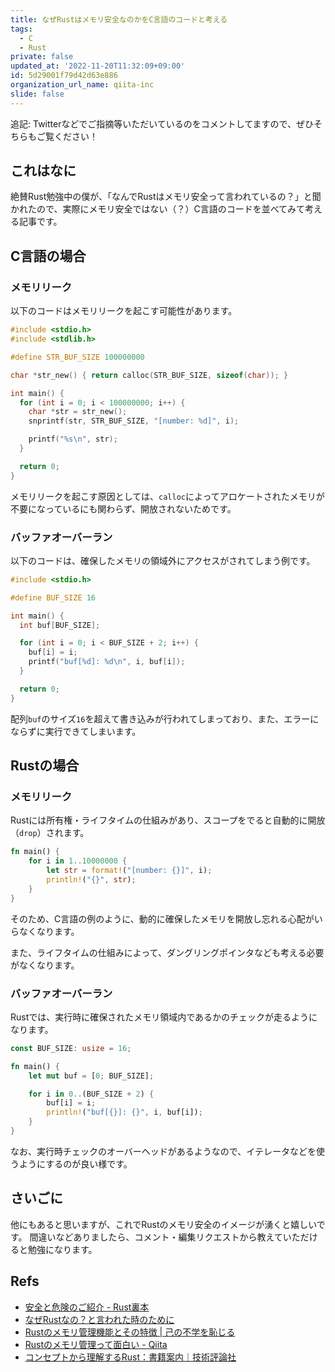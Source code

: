 ```yaml
---
title: なぜRustはメモリ安全なのかをC言語のコードと考える
tags:
  - C
  - Rust
private: false
updated_at: '2022-11-20T11:32:09+09:00'
id: 5d29001f79d42d63e886
organization_url_name: qiita-inc
slide: false
---
```

追記: Twitterなどでご指摘等いただいているのをコメントしてますので、ぜひそちらもご覧ください！

## これはなに

絶賛Rust勉強中の僕が、「なんでRustはメモリ安全って言われているの？」と聞かれたので、実際にメモリ安全ではない（？）C言語のコードを並べてみて考える記事です。

## C言語の場合

### メモリリーク

以下のコードはメモリリークを起こす可能性があります。

```c:memory_leak.c
#include <stdio.h>
#include <stdlib.h>

#define STR_BUF_SIZE 100000000

char *str_new() { return calloc(STR_BUF_SIZE, sizeof(char)); }

int main() {
  for (int i = 0; i < 100000000; i++) {
    char *str = str_new();
    snprintf(str, STR_BUF_SIZE, "[number: %d]", i);

    printf("%s\n", str);
  }

  return 0;
}
```

メモリリークを起こす原因としては、`calloc`によってアロケートされたメモリが不要になっているにも関わらず、開放されないためです。

### バッファオーバーラン

以下のコードは、確保したメモリの領域外にアクセスがされてしまう例です。

```c:buffer_overrun.c
#include <stdio.h>

#define BUF_SIZE 16

int main() {
  int buf[BUF_SIZE];

  for (int i = 0; i < BUF_SIZE + 2; i++) {
    buf[i] = i;
    printf("buf[%d]: %d\n", i, buf[i]);
  }

  return 0;
}
```

配列`buf`のサイズ`16`を超えて書き込みが行われてしまっており、また、エラーにならずに実行できてしまいます。

## Rustの場合

### メモリリーク

Rustには所有権・ライフタイムの仕組みがあり、スコープをでると自動的に開放（`drop`）されます。

```rust:memory_leak.rs
fn main() {
    for i in 1..10000000 {
        let str = format!("[number: {}]", i);
        println!("{}", str);
    }
}
```

そのため、C言語の例のように、動的に確保したメモリを開放し忘れる心配がいらなくなります。

また、ライフタイムの仕組みによって、ダングリングポインタなども考える必要がなくなります。

### バッファオーバーラン

Rustでは、実行時に確保されたメモリ領域内であるかのチェックが走るようになります。

```rust:buffer_overrun.rs
const BUF_SIZE: usize = 16;

fn main() {
    let mut buf = [0; BUF_SIZE];

    for i in 0..(BUF_SIZE + 2) {
        buf[i] = i;
        println!("buf[{}]: {}", i, buf[i]);
    }
}
```

なお、実行時チェックのオーバーヘッドがあるようなので、イテレータなどを使うようにするのが良い様です。

## さいごに

他にもあると思いますが、これでRustのメモリ安全のイメージが湧くと嬉しいです。
間違いなどありましたら、コメント・編集リクエストから教えていただけると勉強になります。

## Refs

- [安全と危険のご紹介 - Rust裏本](https://doc.rust-jp.rs/rust-nomicon-ja/meet-safe-and-unsafe.html)
- [なぜRustなの？と言われた時のために](https://zenn.dev/khale/articles/rust-beginners-catchup)
- [Rustのメモリ管理機能とその特徴 | 己の不学を恥じる](https://garasubo.github.io/hexo/2021/11/07/rust-memory.html)
- [Rustのメモリ管理って面白い - Qiita](https://qiita.com/ksato9700/items/312be99d8264b553b193)
- [コンセプトから理解するRust：書籍案内｜技術評論社](https://gihyo.jp/book/2022/978-4-297-12562-2)
